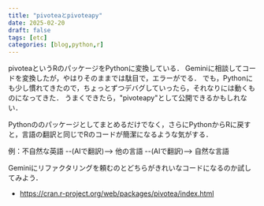 ```yaml
---
title: "pivoteaとpivoteapy"
date: 2025-02-20
draft: false
tags: [etc]
categories: [blog,python,r]
---
```


pivoteaというRのパッケージをPythonに変換している．
Geminiに相談してコードを変換したが，やはりそのままでは駄目で，エラーがでる．
でも，Pythonにも少し慣れてきたので，ちょっとずつデバグしていったら，それなりには動くものになってきた．
うまくできたら，"pivoteapy"として公開できるかもしれない．

Pythonののパッケージとしてまとめるだけでなく，さらにPythonからRに戻すと，言語の翻訳と同じでRのコードが簡潔になるような気がする．

例：不自然な英語 --(AIで翻訳)--> 他の言語 --(AIで翻訳)--> 自然な言語

Geminiにリファクタリングを頼むのとどちらがきれいなコードになるのか試してみよう．

- https://cran.r-project.org/web/packages/pivotea/index.html   
